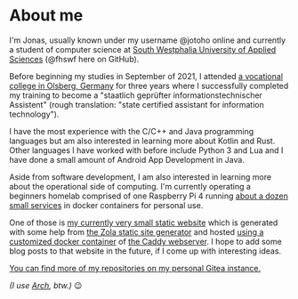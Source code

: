 # About me

I'm Jonas, usually known under my username @jotoho online and currently a student of computer science at
[South Westphalia University of Applied Sciences](https://www.fh-swf.de/en/international_3/index.php)
(@fhswf here on GitHub).

Before beginning my studies in September of 2021, I attended [a vocational college in Olsberg,
Germany](https://www.berufskolleg-olsberg.de) for three years where I successfully completed my
training to become a "staatlich geprüfter informationstechnischer Assistent"
(rough translation: "state certified assistant for information technology").

I have the most experience with the C/C++ and Java programming languages but am also interested in
learning more about Kotlin and Rust. Other languages I have worked with before include Python 3 and
Lua and I have done a small amount of Android App Development in Java.

Aside from software development, I am also interested in learning more about the operational side
of computing. I'm currently operating a beginners homelab comprised of one Raspberry Pi 4 running
[about a dozen small services](https://www.jotoho.de/servers/) in docker containers for personal use.

One of those is [my currently very small static website](https://www.jotoho.de) which is
generated with some help from [the Zola static site generator](https://www.getzola.org) and hosted
[using a customized docker container](https://gitea.jotoho.de/jotoho/site-deployer)
of [the Caddy webserver](https://caddyserver.com). I hope to add some blog posts to that website in
the future, if I come up with interesting ideas.

[You can find more of my repositories on my personal Gitea instance.](https://gitea.jotoho.de)

*(I use [Arch](https://archlinux.org), btw.)* 😉
